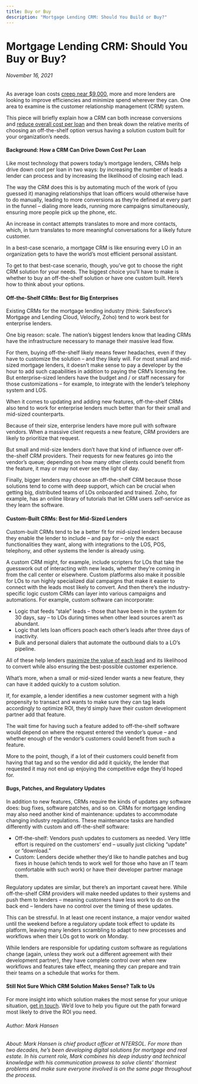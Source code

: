 ```yaml
---
title: Buy or Buy
description: "Mortgage Lending CRM: Should You Build or Buy?"
---
```

# Mortgage Lending CRM: Should You Buy or Buy?

###### November 16, 2021

As average loan costs [creep near $9,000](https://www.mba.org/2021-press-releases/august/imb-production-profits-decline-in-second-quarter-of-2021), more and more lenders are looking to improve efficiencies and minimize spend wherever they can. One area to examine is the customer relationship management (CRM) system.

This piece will briefly explain how a CRM can both increase conversions and [reduce overall cost per loan](https://ntersol.com/blog/cost-per-loan-too-high-4-things-mortgage-lenders-should-check/) and then break down the relative merits of choosing an off-the-shelf option versus having a solution custom built for your organization’s needs.

#### Background: How a CRM Can Drive Down Cost Per Loan

Like most technology that powers today’s mortgage lenders, CRMs help drive down cost per loan in two ways: by increasing the number of leads a lender can process and by increasing the likelihood of closing each lead.

The way the CRM does this is by automating much of the work of (you guessed it) managing relationships that loan officers would otherwise have to do manually, leading to more conversions as they’re defined at every part in the funnel – dialing more leads, running more campaigns simultaneously, ensuring more people pick up the phone, etc.

An increase in contact attempts translates to more and more contacts, which, in turn translates to more meaningful conversations for a likely future customer.

In a best-case scenario, a mortgage CRM is like ensuring every LO in an organization gets to have the world’s most efficient personal assistant.

To get to that best-case scenario, though, you’ve got to choose the right CRM solution for your needs. The biggest choice you’ll have to make is whether to buy an off-the-shelf solution or have one custom built. Here’s how to think about your options.

#### Off-the-Shelf CRMs: Best for Big Enterprises

Existing CRMs for the mortgage lending industry (think: Salesforce’s Mortgage and Lending Cloud, Velocify, Zoho) tend to work best for enterprise lenders.

One big reason: scale. The nation’s biggest lenders know that leading CRMs have the infrastructure necessary to manage their massive lead flow.

For them, buying off-the-shelf likely means fewer headaches, even if they have to customize the solution – and they likely will. For most small and mid-sized mortgage lenders, it doesn’t make sense to pay a developer by the hour to add such capabilities in addition to paying the CRM’s licensing fee. But enterprise-sized lenders have the budget and / or staff necessary for those customizations – for example, to integrate with the lender’s telephony system and LOS.

When it comes to updating and adding new features, off-the-shelf CRMs also tend to work for enterprise lenders much better than for their small and mid-sized counterparts.

Because of their size, enterprise lenders have more pull with software vendors. When a massive client requests a new feature, CRM providers are likely to prioritize that request.

But small and mid-size lenders don’t have that kind of influence over off-the-shelf CRM providers. Their requests for new features go into the vendor’s queue; depending on how many other clients could benefit from the feature, it may or may not ever see the light of day.

Finally, bigger lenders may choose an off-the-shelf CRM because those solutions tend to come with deep support, which can be crucial when getting big, distributed teams of LOs onboarded and trained. Zoho, for example, has an online library of tutorials that let CRM users self-service as they learn the software.

#### Custom-Built CRMs: Best for Mid-Sized Lenders

Custom-built CRMs tend to be a better fit for mid-sized lenders because they enable the lender to include – and pay for – only the exact functionalities they want, along with integrations to the LOS, POS, telephony, and other systems the lender is already using.

A custom CRM might, for example, include scripters for LOs that take the guesswork out of interacting with new leads, whether they’re coming in from the call center or elsewhere. Custom platforms also make it possible for LOs to run highly specialized dial campaigns that make it easier to connect with the leads most likely to convert. And then there’s the industry-specific logic custom CRMs can layer into various campaigns and automations. For example, custom software can incorporate:

* Logic that feeds “stale” leads – those that have been in the system for 30 days, say – to LOs during times when other lead sources aren’t as abundant.
* Logic that lets loan officers poach each other’s leads after three days of inactivity.
* Bulk and personal dialers that automate the outbound dials to a LO’s pipeline.

All of these help lenders [maximize the value of each lead](https://ntersol.com/blog/how-to-make-sure-every-loan-officer-gets-the-right-leads/) and its likelihood to convert while also ensuring the best-possible customer experience.

What’s more, when a small or mid-sized lender wants a new feature, they can have it added quickly to a custom solution.

If, for example, a lender identifies a new customer segment with a high propensity to transact and wants to make sure they can tag leads accordingly to optimize ROI, they’d simply have their custom development partner add that feature.

The wait time for having such a feature added to off-the-shelf software would depend on where the request entered the vendor’s queue – and whether enough of the vendor’s customers could benefit from such a feature.

More to the point, though, if a lot of their customers could benefit from having that tag and so the vendor did add it quickly, the lender that requested it may not end up enjoying the competitive edge they’d hoped for.

#### Bugs, Patches, and Regulatory Updates

In addition to new features, CRMs require the kinds of updates any software does: bug fixes, software patches, and so on. CRMs for mortgage lending may also need another kind of maintenance: updates to accommodate changing industry regulations. These maintenance tasks are handled differently with custom and off-the-shelf software:

* Off-the-shelf: Vendors push updates to customers as needed. Very little effort is required on the customers’ end – usually just clicking “update” or “download.”
* Custom: Lenders decide whether they’d like to handle patches and bug fixes in house (which tends to work well for those who have an IT team comfortable with such work) or have their developer partner manage them.

Regulatory updates are similar, but there’s an important caveat here. While off-the-shelf CRM providers will make needed updates to their systems and push them to lenders – meaning customers have less work to do on the back end – lenders have no control over the timing of these updates.

This can be stressful. In at least one recent instance, a major vendor waited until the weekend before a regulatory update took effect to update its platform, leaving many lenders scrambling to adapt to new processes and workflows when their LOs got to work on Monday.

While lenders are responsible for updating custom software as regulations change (again, unless they work out a different agreement with their development partner), they have complete control over when new workflows and features take effect, meaning they can prepare and train their teams on a schedule that works for them.

#### Still Not Sure Which CRM Solution Makes Sense? Talk to Us

For more insight into which solution makes the most sense for your unique situation, [get in touch](https://ntersol.com/). We’d love to help you figure out the path forward most likely to drive the ROI you need.

###### *Author: Mark Hansen*

###### *About: Mark Hansen is chief product officer at NTERSOL. For more than two decades, he’s been developing digital solutions for mortgage and real estate. In his current role, Mark combines his deep industry and technical knowledge with his communication prowess to solve clients’ thorniest problems and make sure everyone involved is on the same page throughout the process.*